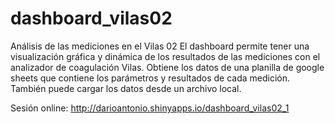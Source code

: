 # dashboard_vilas02
Análisis de las mediciones en el Vilas 02
El dashboard permite tener una visualización gráfica y dinámica de los resultados de las mediciones con el analizador de coagulación Vilas.
Obtiene los datos de una planilla de google sheets que contiene los parámetros y resultados de cada medición. También puede cargar los datos desde un archivo local.

Sesión online:
http://darioantonio.shinyapps.io/dashboard_vilas02_1
